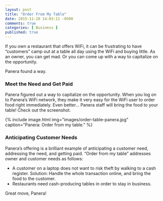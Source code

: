 ```yaml
---
layout: post
title: "Order From My Table"
date: 2015-11-28 14:03:11 -0500
comments: true
categories: [ Business ]
published: true
---
```

If you own a restaurant that offers WiFi, it can be frustrating to have “customers” camp out at a table all day using the WiFi and buying little. As an owner, you can get mad. Or you can come up with a way to capitalize on the opportunity.

Panera found a way.

<!--more-->

### Meet the Need and Get Paid

Panera figured out a way to capitalize on the opportunity. When you log on to Panera’s WiFi network, they make it very easy for the WiFi user to order food right immediately. Even better… Panera staff will bring the food to your table! Check out the screenshot.

{% include image.html img="images/order-table-panera.jpg" caption="Panera: Order from my table." %} 

### Anticipating Customer Needs

Panera’s offering is a brilliant example of anticipating a customer need, addressing the need, and getting paid. “Order from my table” addresses owner and customer needs as follows:

* A customer on a laptop does not want to risk theft by walking to a cash register. Solution: Handle the whole transaction online, and bring the food to the customer.
* Restaurants need cash-producing tables in order to stay in business.

Great move, Panera!

